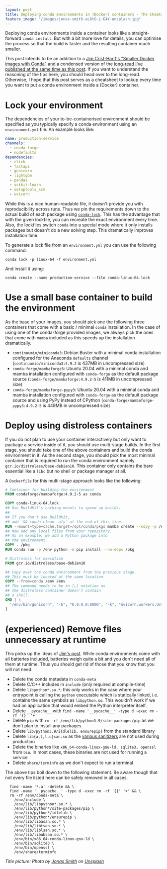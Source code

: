 ```yaml
---
layout: post
title: Deploying conda environments in (Docker) containers - The Cheatsheet!
feature_image: "/images/jonas-smith-aL6tG-j-E4Y-unsplash.jpg"
---
```


Deploying conda environments inside a container looks like a straight-forward `conda install`. But with a bit more love for details, you can optimise the process so that the build is faster and the resulting container much smaller.

This post intends to be an addition to a [Jim Crist-Harif's "Smaller Docker images with Conda"](https://jcristharif.com/conda-docker-tips.html) and a condensed version of the [long-read I've published at the same time as this post](https://uwekorn.com/2021/03/01/deploying-conda-environments-in-docker-how-to-do-it-right.html). If you want to understand the reasoning of the tips here, you should head over to the long-read. Otherwise, I hope that this post serves as a cheatsheet to lookup every time you want to put a conda environment inside a (Docker) container.

# Lock your environment

The dependencies of your to-be-containerised environment should be specified as you typically specify a conda environment using an `environment.yml` file. An example looks like:

```yaml
name: production-service
channels:
  - conda-forge
  - nodefaults
dependencies:
  - click
  - fastapi
  - gunicorn
  - lightgbm
  - pandas
  - scikit-learn
  - setuptools_scm
  - uvicorn
```

While this is a nice human-readable file, it doesn't provide you with reproducibility across runs. Thus we pin the requirements down to the actual build of each package using [`conda-lock`](https://github.com/conda-incubator/conda-lock). This has the advantage that with the given lockfile, you can recreate the exact environment every time. Also, the lockfiles switch `conda` into a special mode where it only installs packages but doesn't do a new solving step. This dramatically improves installation time.

To generate a lock file from an `environment.yml` you can use the following command:

```
conda lock -p linux-64 -f environment.yml
```

And install it using:

```
conda create --name production-service --file conda-linux-64.lock
```

# Use a small base container to build the environment

As the base of your images, you should pick one the following three containers that come with a basic / minimal `conda` installation. In the case of using one of the conda-forge provided images, we always pick the ones that come with `mamba` included as this speeds up the installation dramatically.

* `continuumio/miniconda3`: Debian Buster with a minimal conda installation configured for the Anaconda `defaults` channel (`continuumio/miniconda3:4.9.2` is 437MB in uncompressed size)
 * `conda-forge/mambaforge3`: Ubuntu 20.04 with a minimal conda and mamba installation configured with `conda-forge` as the default package source (`conda-forge/mambaforge:4.9.2-5` is 411MB in uncompressed size)
 * `conda-forge/mambaforge-pypy3`: Ubuntu 20.04 with a minimal conda and mamba installation configured with `conda-forge` as the default package source and using PyPy instead of CPython (`conda-forge/mambaforge-pypy3:4.9.2-5` is 449MB in uncompressed size)

# Deploy using distroless containers

If you do not plan to use your container interactively but only want to package a service inside of it, you should use multi-stage builds. In the first stage, you should take one of the above containers and build the conda environment in it. As the second stage, you should pick the most minimal container that is required to run the conda environment namely `gcr.io/distroless/base-debian10`. This container only contains the bare essential like a `libc` but no shell or package manager at all.

A `Dockerfile` for this multi-stage approach looks like the following:

```dockerfile
# Container for building the environment
FROM condaforge/mambaforge:4.9.2-5 as conda

COPY conda-linux-64.lock .
## Use BuildKit's caching mounts to speed up builds.
##
## If you don't use BuildKit,
## add `&& conda clean -afy` at the end of this line.
RUN --mount=type=cache,target=/opt/conda/pkgs mamba create --copy -p /env --file conda-linux-64.lock
## Now add any local files from your repository.
## As an example, we add a Python package into
## the environment.
COPY . /pkg
RUN conda run -p /env python -m pip install --no-deps /pkg

# Distroless for execution
FROM gcr.io/distroless/base-debian10

## Copy over the conda environment from the previous stage.
## This must be located at the same location.
COPY --from=conda /env /env
## The command needs to be in […] notation as
## the distroless container doesn't contain
## a shell.
CMD [ \
  "/env/bin/gunicorn", "-b", "0.0.0.0:8000", "-k", "uvicorn.workers.UvicornWorker", "nyc_taxi_fare.serve:app" \
]
```

# (experienced) Remove files unnecessary at runtime

This picks up the ideas of [Jim's post](https://jcristharif.com/conda-docker-tips.html). While conda environments come with all batteries included, batteries weigh quite a bit and you don't need all of them at runtime. Thus you should get rid of those that you know that you will not need.

* Delete the conda metadata in `conda-meta`
* Delete C/C++ includes in `include` (only required at compile-time)
* Delete `libpython*.so.*`; this only works in the case where your entrypoint is calling the `python` executable which is statically linked, i.e. contains the same symbols as `libpython.so`. This wouldn't work if we had an application that would embed the Python interpreter itself.
* Delete `__pycache__` with `find -name '__pycache__' -type d -exec rm -rf '{}' '+'`
* Delete `pip` with `rm -rf /env/lib/python3.9/site-packages/pip` as we don't plan to install any packages
* Delete `lib/python3.9/i{dlelib, ensurepip}` from the standard library
* Delete `lib{a,t,l,u}san.so` as the [various sanitizers](https://clang.llvm.org/docs/index.html) are not used during production
* Delete the binaries like `x86_64-conda-linux-gnu-ld, sqlite3, openssl` from `bin`. In most cases, these binaries are not used for running a service
* Delete `share/terminfo` as we don't expect to run a terminal

The above tips boil down to the following statement. Be aware though that not every file listed here can be safely removed in all cases.

```
  find -name '*.a' -delete && \
  find -name '__pycache__' -type d -exec rm -rf '{}' '+' && \
  rm -rf /env/conda-meta \
    /env/include \
    /env/lib/libpython*.so.* \
    /env/lib/python*/site-packages/pip \
    /env/lib/python*/idlelib \
    /env/lib/python*/ensurepip \
    /env/lib/libasan.so.* \
    /env/lib/libtsan.so.* \
    /env/lib/liblsan.so.* \
    /env/lib/libubsan.so.* \
    /env/bin/x86_64-conda-linux-gnu-ld \
    /env/bin/sqlite3 \
    /env/bin/openssl \
    /env/share/terminfo 
```

*Title picture: Photo by [Jonas Smith](https://unsplash.com/@jonassmith?utm_source=unsplash&utm_medium=referral&utm_content=creditCopyText) on [Unsplash](https://unsplash.com/?utm_source=unsplash&utm_medium=referral&utm_content=creditCopyText)*

